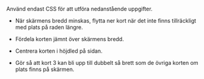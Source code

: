 Använd endast CSS för att utföra nedanstående uppgifter.

- När skärmens bredd minskas, flytta ner kort när det inte finns tillräckligt med plats på raden längre.

- Fördela korten jämnt över skärmens bredd.

- Centrera korten i höjdled på sidan.

- Gör så att kort 3 kan bli upp till dubbelt så brett som de övriga korten om plats finns på skärmen.
